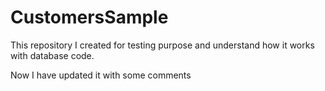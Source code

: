 # CustomersSample
This repository I created for testing purpose and understand how it works with database code.

Now I have updated it with some comments

